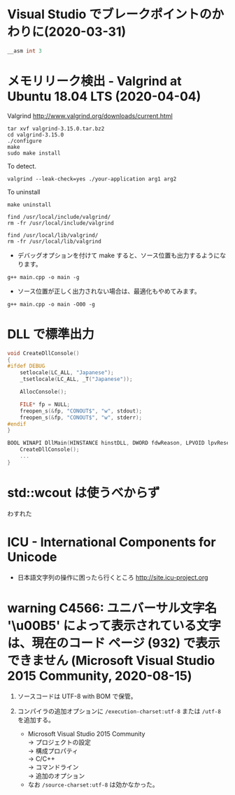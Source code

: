# Visual Studio でブレークポイントのかわりに(2020-03-31)

```cpp
__asm int 3
```

# メモリリーク検出 - Valgrind at Ubuntu 18.04 LTS (2020-04-04)

Valgrind http://www.valgrind.org/downloads/current.html

```
tar xvf valgrind-3.15.0.tar.bz2
cd valgrind-3.15.0
./configure
make
sudo make install
```

To detect.

```
valgrind --leak-check=yes ./your-application arg1 arg2
```

To uninstall

```
make uninstall

find /usr/local/include/valgrind/
rm -fr /usr/local/include/valgrind

find /usr/local/lib/valgrind/
rm -fr /usr/local/lib/valgrind
```

* デバッグオプションを付けて make すると、ソース位置も出力するようになります。

```
g++ main.cpp -o main -g
```

* ソース位置が正しく出力されない場合は、最適化もやめてみます。

```
g++ main.cpp -o main -O00 -g
```


# DLL で標準出力

```CPP
void CreateDllConsole()
{
#ifdef DEBUG
	setlocale(LC_ALL, "Japanese");
	_tsetlocale(LC_ALL, _T("Japanese"));

	AllocConsole();

	FILE* fp = NULL;
	freopen_s(&fp, "CONOUT$", "w", stdout);
	freopen_s(&fp, "CONOUT$", "w", stderr);
#endif
}

BOOL WINAPI DllMain(HINSTANCE hinstDLL, DWORD fdwReason, LPVOID lpvReserved) {
	CreateDllConsole();
	...
}
```

# std::wcout は使うべからず

わすれた

# ICU - International Components for Unicode
* 日本語文字列の操作に困ったら行くところ
  http://site.icu-project.org

# warning C4566: ユニバーサル文字名 '\u00B5' によって表示されている文字は、現在のコード ページ (932) で表示できません (Microsoft Visual Studio 2015 Community, 2020-08-15)

1. ソースコードは UTF-8 with BOM で保管。

2. コンパイラの追加オプションに `/execution-charset:utf-8` または `/utf-8` を追加する。
    * Microsoft Visual Studio 2015 Community  
      → プロジェクトの設定  
      → 構成プロパティ  
      → C/C++  
      → コマンドライン  
      → 追加のオプション  
    * なお `/source-charset:utf-8` は効かなかった。

